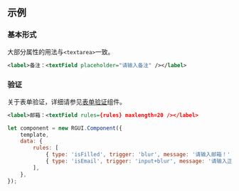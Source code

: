 ## 示例
### 基本形式

大部分属性的用法与`<textarea>`一致。

<div class="m-example"></div>

```xml
<label>备注：<textField placeholder="请输入备注" /></label>
```

### 验证

关于表单验证，详细请参见[表单验证](https://regular-ui.github.io/ui-field/validation/index.html)组件。

<div class="m-example"></div>

```xml
<label>邮箱：<textField rules={rules} maxlength=20 /></label>
```

```javascript
let component = new RGUI.Component({
    template,
    data: {
        rules: [
            { type: 'isFilled', trigger: 'blur', message: '请输入邮箱！' },
            { type: 'isEmail', trigger: 'input+blur', message: '请输入正确的邮箱！' },
        ],
    },
});
```
